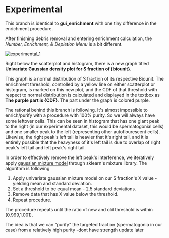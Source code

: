 # Experimental

This branch is identical to **gui_enrichment** with one tiny difference in the enrichment procedure.

After finishing debris removal and entering enrichment calculation, the *Number, Enrichment, & Depletion Menu* is a bit different.

![experimental_1](https://user-images.githubusercontent.com/84333373/133120401-019d49d3-6d3f-4a8d-9aa5-975868f7d876.PNG)

Right below the scatterplot and histogram, there is a new graph titled **Univariate Gaussian density plot for S fraction of {biounit}**.

This graph is a normal distribution of S fraction of its respective Biounit. The enrichment threshold, controlled by a yellow line on either scatterplot or histogram, is marked on this new plot, and the CDF of that threshold with respect to normal distribution is calculated and displayed in the textbox as **The purple part is {CDF}**. The part under the graph is colored purple.

The rational behind this branch is following. It's almost impossible to enrich/purify with a procedure with 100% purity. So we will always have some leftover cells. This can be seen in histogram that has one giant peak to the right (in our experimental dataset, this would be spermatogonial cells) and one smaller peak to the left (representing other autoflourescent cells). Likewise, the right peak's left tail is heavier that it's right tail, and it is entirely possible that the heavyness of it's left tail is due to overlap of right peak's left tail and left peak's right tail.

In order to effectively remove the left peak's interference, we iteratively apply [gaussian mixture model](https://en.wikipedia.org/wiki/Mixture_model) through sklearn's mixture library. The algorithm is following

1. Apply univariate gaussian mixture model on our S fraction's X value - yielding mean and standard deviation.
2. Set a threshold to be equal mean - 2.5 standard deviations. 
3. Remove data that has X value below the threshold.
4. Repeat procedure.

The procedure repeats until the ratio of new and old threshold is within (0.999,1.001).

The idea is that we can "purify" the targeted fraction (spermatogonia in our case) from a relatively high purity -dont have strength update later




